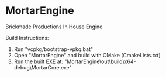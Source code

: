 # MortarEngine
 Brickmade Productions In House Engine

 Build Instructions:

1. Run "vcpkg/bootstrap-vpkg.bat"
2. Open "MortarEngine" and build with CMake (CmakeLists.txt)
3. Run the built EXE at: "MortarEngine\out\build\x64-debug\MortarCore.exe"



